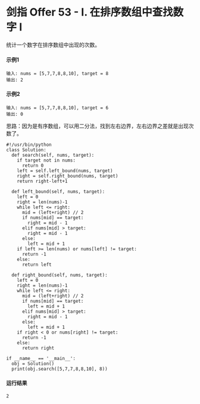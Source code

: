 # 剑指 Offer 53 - I. 在排序数组中查找数字 I
统计一个数字在排序数组中出现的次数。

#### 示例1
    输入: nums = [5,7,7,8,8,10], target = 8
    输出: 2
    
#### 示例2
    输入: nums = [5,7,7,8,8,10], target = 6
    输出: 0
    
思路：因为是有序数组，可以用二分法，找到左右边界，左右边界之差就是出现次数了。

    #!/usr/bin/python
    class Solution:
      def search(self, nums, target):
        if target not in nums:
          return 0
        left = self.left_bound(nums, target)
        right = self.right_bound(nums, target)
        return right-left+1

      def left_bound(self, nums, target):
        left = 0
        right = len(nums)-1
        while left <= right:
          mid = (left+right) // 2
          if nums[mid] == target:
            right = mid - 1
          elif nums[mid] > target:
            right = mid - 1
          else:
            left = mid + 1
        if left >= len(nums) or nums[left] != target:
          return -1
        else:
          return left

      def right_bound(self, nums, target):
        left = 0
        right = len(nums)-1
        while left <= right:
          mid = (left+right) // 2
          if nums[mid] == target:
            left = mid + 1
          elif nums[mid] > target:
            right = mid - 1
          else:
            left = mid + 1
        if right < 0 or nums[right] != target:
          return -1
        else:
          return right

    if __name__ == '__main__':
      obj = Solution()
      print(obj.search([5,7,7,8,8,10], 8))
      
#### 运行结果
    2
